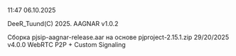 11:47 06.10.2025

DeeR_Tuund(C) 2025. AAGNAR v1.0.2

Сборка pjsip-aagnar-release.aar на основе pjproject-2.15.1.zip
29/20/2025
v4.0.0 WebRTC P2P + Custom Signaling
